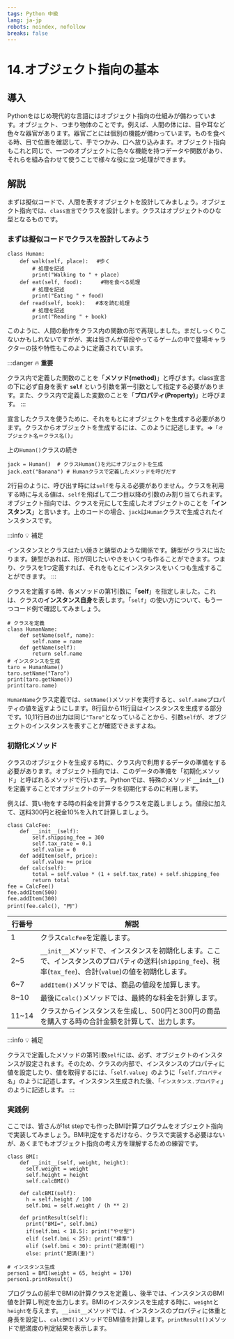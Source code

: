 ```yaml
---
tags: Python 中級
lang: ja-jp
robots: noindex, nofollow
breaks: false
---
```


<style>
.code {
user-select: none;
-ms-user-select: none;
-webkit-user-select: none;
cursor: not-allowed
}
</style>

# 14.オブジェクト指向の基本
## 導入
Pythonをはじめ現代的な言語にはオブジェクト指向の仕組みが備わっています。オブジェクト、つまり物体のことです。例えば、人間の体には、目や耳など色々な器官があります。器官ごとには個別の機能が備わっています。ものを食べる時、目で位置を確認して、手でつかみ、口へ放り込みます。オブジェクト指向もこれと同じで、一つのオブジェクトに色々な機能を持つデータや関数があり、それらを組み合わせて使うことで様々な役に立つ処理ができます。
## 解説

まずは擬似コードで、人間を表すオブジェクトを設計してみましょう。オブジェクト指向では、`class宣言`でクラスを設計します。クラスはオブジェクトのひな型となるものです。
### まずは擬似コードでクラスを設計してみよう
```python=1
class Human:
    def walk(self, place):　 #歩く
        # 処理を記述
        print("Walking to " + place)
    def eat(self, food):      #物を食べる処理
        # 処理を記述
        print("Eating " + food)
    def read(self, book):　　#本を読む処理 
        # 処理を記述
        print("Reading " + book)
```
このように、人間の動作をクラス内の関数の形で再現しました。まだしっくりこないかもしれないですがが、実は皆さんが普段やってるゲームの中で登場キャラクターの技や特性もこのように定義されています。

:::danger
:fire: **重要**

クラス内で定義した関数のことを「**メソッド(method)**」と呼びます。class宣言の下に必ず自身を表す **`self`** という引数を第一引数として指定する必要があります。また、クラス内で定義した変数のことを「**プロパティ(Property)**」と呼びます。
:::

宣言したクラスを使うために、それをもとにオブジェクトを生成する必要があります。クラスからオブジェクトを生成するには、このように記述します。⇒`「オブジェクト名＝クラス名()」`

上の`Human()`クラスの続き
```python=11
jack = Human()  # クラスHuman()を元にオブジェクトを生成
jack.eat("Banana") # Humanクラスで定義したメソッドを呼びだす
```
2行目のように、呼び出す時には`self`を与える必要がありません。クラスを利用する時に与える値は、`self`を飛ばして二つ目以降の引数のみ割り当てられます。オブジェクト指向では、クラスを元にして生成したオブジェクトのことを「**インスタンス**」と言います。上のコードの場合、`jack`は`Human`クラスで生成されたインスタンスです。

:::info
:bulb: 補足

インスタンスとクラスはたい焼きと鋳型のような関係です。鋳型がクラスに当たります。鋳型があれば、形が同じたいやきをいくつも作ることができます。つまり、クラスを1つ定義すれば、それをもとにインスタンスをいくつも生成することができます。
:::

クラスを定義する時、各メソッドの第1引数に「**self**」を指定しました。これは、クラスの**インスタンス自身**を表します。「`self`」の使い方について、もう一つコード例で確認してみましょう。
```python=1
# クラスを定義
class HumanName:              
    def setName(self, name):
        self.name = name
    def getName(self):
        return self.name
# インスタンスを生成
taro = HumanName()
taro.setName("Taro")
print(taro.getName())
print(taro.name)
```
`HumanName`クラス定義では、`setName()`メソッドを実行すると、`self.name`プロパティの値を返すようにします。8行目から11行目はインスタンスを生成する部分です。10,11行目の出力は同じ`"Taro"`となっていることから、引数`self`が、オブジェクトのインスタンスを表すことが確認できますよね。


### 初期化メソッド
クラスのオブジェクトを生成する時に、クラス内で利用するデータの準備をする必要があります。オブジェクト指向では、このデータの準備を「初期化メソッド」と呼ばれるメソッドで行います。Pythonでは、特殊のメソッド **`__init__()`** を定義することでオブジェクトのデータを初期化するのに利用します。

例えば、買い物をする時の料金を計算するクラスを定義しましょう。値段に加えて、送料300円と税金10%を入れて計算しましょう。
```python=1
class CalcFee:
    def __init__(self):
        self.shipping_fee = 300
        self.tax_rate = 0.1
        self.value = 0
    def addItem(self, price):
        self.value += price
    def calc(self):
        total = self.value * (1 + self.tax_rate) + self.shipping_fee
        return total
fee = CalcFee()
fee.addItem(500)
fee.addItem(300)
print(fee.calc(), "円")
```
|行番号|解説|
|---|---|
|1|クラス`CalcFee`を定義します。|
|2~5|`__init__`メソッドで、インスタンスを初期化します。ここで、インスタンスのプロパティの送料(`shipping_fee`)、税率(`tax_fee`)、合計(`value`)の値を初期化します。|
|6~7|`addItem()`メソッドでは、商品の値段を加算します。|
|8~10|最後に`calc()`メソッドでは、最終的な料金を計算します。|
|11~14|クラスからインスタンスを生成し、500円と300円の商品を購入する時の合計金額を計算して、出力します。|

:::info
:bulb: 補足

クラスで定義したメソッドの第1引数`self`には、必ず、オブジェクトのインスタンスが設定されます。そのため、クラスの内部で、インスタンスのプロパティに値を設定したり、値を取得するには、「`self.value`」のように「`self.プロパティ名`」のように記述します。インスタンス生成された後、「`インスタンス.プロパティ`」のように記述します。
:::

### 実践例
ここでは、皆さんが1st stepでも作ったBMI計算プログラムをオブジェクト指向で実装してみましょう。BMI判定をするだけなら、クラスで実装する必要はないが、あくまでもオブジェクト指向の考え方を理解するための練習です。

```python=1
class BMI:
    def __init__(self, weight, height):
      self.weight = weight
      self.height = height
      self.calcBMI()

    def calcBMI(self):
      h = self.height / 100
      self.bmi = self.weight / (h ** 2)
    
    def printResult(self):
      print("BMI=", self.bmi)
      if(self.bmi < 18.5): print("やせ型")
      elif (self.bmi < 25): print("標準")
      elif (self.bmi < 30): print("肥満(軽)")
      else: print("肥満(重)")

# インスタンス生成
person1 = BMI(weight = 65, height = 170)
person1.printResult()
```
プログラムの前半でBMIの計算クラスを定義し、後半では、インスタンスのBMI値を計算し判定を出力します。BMIのインスタンスを生成する時に、`weight`と`height`を与えます。`__init__`メソッドでは、インスタンスのプロパティに体重と身長を設定し、`calcBMI()`メソッドでBMI値を計算します。`printResult()`メソッドで肥満度の判定結果を表示します。


<div style="display:none">

## クイズ

1. 以下のプログラムの実行結果を選んでください。

```python=1
class Account:
    def __init__(self, id):
        self.id = id
        id= 888
acc = Account(100)
print(acc.id)
```
- [ ] `888`
- [x] `100`
- [ ] `id`
- [ ] なし


2. 以下のプログラムの実行結果を選んでください。
```python=1
class A:
    def __init__(self, a, b, c):
        self.x = a + b + c 
a = A(6, 2, 3)
print(a.x)
```

- [x] 11
- [ ] 6
- [ ] 5
- [ ] なし

3. 以下のプログラムの実行結果を選んでください。
```python=1
class MyClass:
    def __init__(self, x, y):
        self.x = y
        self.y = x
obj1 = MyClass(2, 5)
print('x =', obj1.x)
print('y =', obj1.y)
```
- [ ] `x = 0 y = 0`
- [ ] `x = 2 y = 5`
- [x] `x = 5 y = 2`
- [ ] `エラー`

4. 以下のクラスをもとに、インスタンスを生成する方法として、正しい書き方を選んでください。

```python=1
class Dog:
    def __init__(self, name, age):
        self.name = name
        self.age = age
```

- [ ] `Dog()`
- [x] `Dog("Rock", 3)`
- [ ] `Dog.create("Rock", 3)`
- [ ] `Dog.__init__("Rock", 3)`

5. メソッドを定義する時、インスタンス変数xにアクセスできる文を以下から選んでください。

- [ ] `x`
- [ ] `self.get(x)`
- [x] `self.x`
- [ ] `self[x]`
</div>